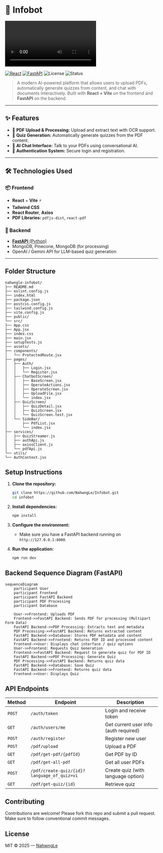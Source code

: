 # 🤖 Infobot

![Video](./src/assets/demo_infobot.mp4)

[![React](https://img.shields.io/badge/Frontend-React-blue?logo=react)](https://reactjs.org/)
[![FastAPI](https://img.shields.io/badge/Backend-FastAPI-green?logo=fastapi)](https://fastapi.tiangolo.com/)
![License](https://img.shields.io/badge/license-MIT-blue)
![Status](https://img.shields.io/badge/status-Active-brightgreen)

> A modern AI-powered platform that allows users to upload PDFs, automatically generate quizzes from content, and chat with documents interactively. Built with **React + Vite** on the frontend and **FastAPI** on the backend.

---

## ✨ Features

- 📄 **PDF Upload & Processing:** Upload and extract text with OCR support.
- 🧠 **Quiz Generation:** Automatically generate quizzes from the PDF content.
- 💬 **AI Chat Interface:** Talk to your PDFs using conversational AI.
- 🔐 **Authentication System:** Secure login and registration.

---

## 🛠️ Technologies Used

### 📦 Frontend
- **React** + **Vite** ⚡
- **Tailwind CSS**
- **React Router**, **Axios**
- **PDF Libraries:** `pdfjs-dist`, `react-pdf`

### 🔧 Backend
- [**FastAPI** (Python)](https://github.com/NahwngLe/Infobot_backend.git)
- MongoDB, Pinecone, MongoDB (for processing)
- OpenAI / Gemini API for LLM-based quiz generation

---

## Folder Structure
```
nahwngle-infobot/
├── README.md
├── eslint.config.js
├── index.html
├── package.json
├── postcss.config.js
├── tailwind.config.js
├── vite.config.js
├── public/
└── src/
├── App.css
├── App.jsx
├── index.css
├── main.jsx
├── setupTests.js
├── assets/
├── components/
│   └── ProtectedRoute.jsx
├── pages/
│   ├── Auth/
│   │   ├── Login.jsx
│   │   └── Register.jsx
│   ├── ChatbotScreen/
│   │   ├── BaseScreen.jsx
│   │   ├── OperateActions.jsx
│   │   ├── OperateScreen.jsx
│   │   ├── UploadFile.jsx
│   │   └── index.jsx
│   ├── QuizScreen/
│   │   ├── QuizDetail.jsx
│   │   ├── QuizScreen.jsx
│   │   └── QuizScreen.test.jsx
│   └── SideBar/
│       ├── PdfList.jsx
│       └── index.jsx
├── services/
│   ├── QuizStreamer.js
│   ├── authApi.js
│   ├── axiosClient.js
│   └── pdfApi.js
└── utils/
└── AuthContext.jsx
```

## Setup Instructions

1.  **Clone the repository:**

    ```bash
    git clone https://github.com/NahwngLe/Infobot.git
    cd infobot
    ```
2.  **Install dependencies:**

    ```bash
    npm install
    ```
3.  **Configure the environment:**

    *   Make sure you have a FastAPI backend running on `http://127.0.0.1:8000`.
4.  **Run the application:**

    ```bash
    npm run dev
    ```

## Backend Sequence Diagram (FastAPI)

```mermaid
sequenceDiagram
    participant User
    participant Frontend
    participant FastAPI Backend
    participant PDF Processing
    participant Database

    User->>Frontend: Uploads PDF
    Frontend->>FastAPI Backend: Sends PDF for processing (Multipart Form Data)
    FastAPI Backend->>PDF Processing: Extracts text and metadata
    PDF Processing->>FastAPI Backend: Returns extracted content
    FastAPI Backend->>Database: Stores PDF metadata and content
    FastAPI Backend->>Frontend: Returns PDF ID and processed content
    Frontend->>User: Displays chat interface / quiz options
    User->>Frontend: Requests Quiz Generation
    Frontend->>FastAPI Backend: Request to generate quiz for PDF ID
    FastAPI Backend->>PDF Processing: Generate Quiz
    PDF Processing->>FastAPI Backend: Returns quiz data
    FastAPI Backend->>Database: Save Quiz
    FastAPI Backend->>Frontend: Returns quiz data
    Frontend->>User: Displays Quiz
```

## API Endpoints

| Method | Endpoint                                    | Description                           |
| ------ | ------------------------------------------- | ------------------------------------- |
| `POST` | `/auth/token`                               | Login and receive token               |
| `GET`  | `/auth/users/me`                            | Get current user info (auth required) |
| `POST` | `/auth/register`                            | Register new user                     |
| `POST` | `/pdf/upload`                               | Upload a PDF                          |
| `GET`  | `/pdf/get-pdf/{pdfId}`                      | Get PDF by ID                         |
| `GET`  | `/pdf/get-all-pdf`                          | Get all user PDFs                     |
| `POST` | `/pdf/create-quiz/{id}?language_of_quiz=vi` | Create quiz (with language option)    |
| `GET`  | `/pdf/get-quiz/{id}`                        | Retrieve quiz                         |


## Contributing
Contributions are welcome!
Please fork this repo and submit a pull request.
Make sure to follow conventional commit messages.

## License
MIT © 2025 — [NahwngLe](https://github.com/NahwngLe)


